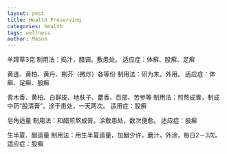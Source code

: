 ```yaml
---
layout: post
title: Health Preserving
categories: health
tags: wellness
author: Mason
---
```


羊蹄草3克
制用法：捣汁，醋调。敷患处。
适应症：体癣、股癣、足癣

黄连、黄柏、黄丹、荆芥（微炒）各等份
制用法：研为末。外用。
适应症：体癣、足癣、股癣

青木香、黄柏、白鲜皮、地肤子、藿香、百部、苦参等
制用法：煎熬成膏，制成中药“股清膏”。涂于患处，一天两次。
适用症：股癣

皂角适量
制用法：和醋煎熬成膏。涂敷患处，数次便愈。
适应症：股癣

生半夏、醋适量
制用法：用生半夏适量，加醋少许，磨汁。外涂，每日2－3次。
适应症：股癣
